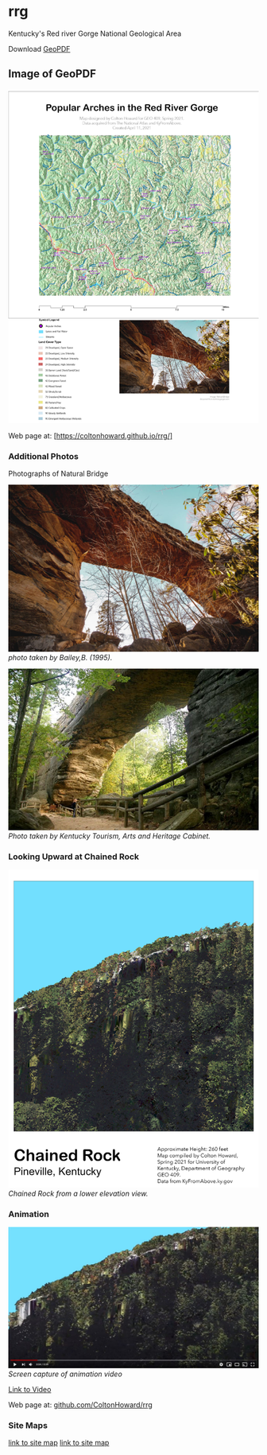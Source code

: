 # rrg

Kentucky's Red river Gorge National Geological Area

Download [GeoPDF](rrg-arches.pdf)

## Image of GeoPDF

![Image of GeoPDF](images/rrg.jpg)

Web page at: [https://coltonhoward.github.io/rrg/]

### Additional Photos

Photographs of Natural Bridge

![Image](images/NAturalBridge.jpg)   
*photo taken by Bailey,B. (1995).*

![Image](images/NaturalBridge2.jpg)   
*Photo taken by Kentucky Tourism, Arts and Heritage Cabinet.*

### Looking Upward at Chained Rock

![Image](images/chainedrock.jpg)   
*Chained Rock from a lower elevation view.*

### Animation

![Image](images/AnimationCapture.JPG)   
*Screen capture of animation video*

[Link to Video](https://youtu.be/M3YFM2y4iKQ)

Web page at: [github.com/ColtonHoward/rrg](https://github.com/ColtonHoward/rrg)

### Site Maps

[link to site map](site-map/index.html)
[link to site map](site-map/cesiumindex.html)